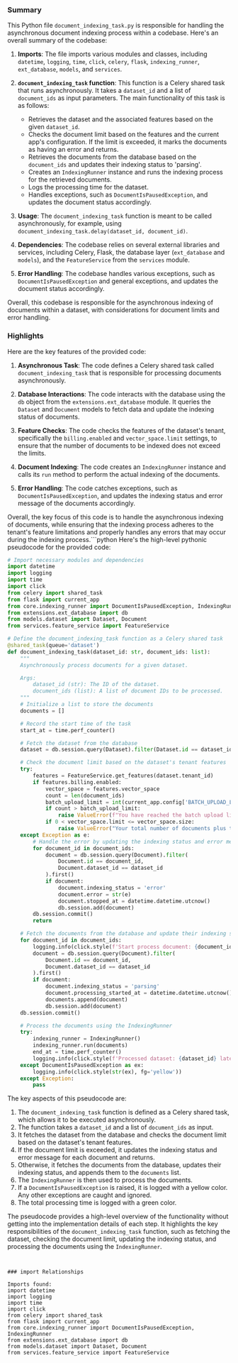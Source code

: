 

### Summary

This Python file `document_indexing_task.py` is responsible for handling the asynchronous document indexing process within a codebase. Here's an overall summary of the codebase:

1. **Imports**: The file imports various modules and classes, including `datetime`, `logging`, `time`, `click`, `celery`, `flask`, `indexing_runner`, `ext_database`, `models`, and `services`.

2. **`document_indexing_task` function**: This function is a Celery shared task that runs asynchronously. It takes a `dataset_id` and a list of `document_ids` as input parameters. The main functionality of this task is as follows:
   - Retrieves the dataset and the associated features based on the given `dataset_id`.
   - Checks the document limit based on the features and the current app's configuration. If the limit is exceeded, it marks the documents as having an error and returns.
   - Retrieves the documents from the database based on the `document_ids` and updates their indexing status to 'parsing'.
   - Creates an `IndexingRunner` instance and runs the indexing process for the retrieved documents.
   - Logs the processing time for the dataset.
   - Handles exceptions, such as `DocumentIsPausedException`, and updates the document status accordingly.

3. **Usage**: The `document_indexing_task` function is meant to be called asynchronously, for example, using `document_indexing_task.delay(dataset_id, document_id)`.

4. **Dependencies**: The codebase relies on several external libraries and services, including Celery, Flask, the database layer (`ext_database` and `models`), and the `FeatureService` from the `services` module.

5. **Error Handling**: The codebase handles various exceptions, such as `DocumentIsPausedException` and general exceptions, and updates the document status accordingly.

Overall, this codebase is responsible for the asynchronous indexing of documents within a dataset, with considerations for document limits and error handling.

### Highlights

Here are the key features of the provided code:

1. **Asynchronous Task**: The code defines a Celery shared task called `document_indexing_task` that is responsible for processing documents asynchronously.

2. **Database Interactions**: The code interacts with the database using the `db` object from the `extensions.ext_database` module. It queries the `Dataset` and `Document` models to fetch data and update the indexing status of documents.

3. **Feature Checks**: The code checks the features of the dataset's tenant, specifically the `billing.enabled` and `vector_space.limit` settings, to ensure that the number of documents to be indexed does not exceed the limits.

4. **Document Indexing**: The code creates an `IndexingRunner` instance and calls its `run` method to perform the actual indexing of the documents.

5. **Error Handling**: The code catches exceptions, such as `DocumentIsPausedException`, and updates the indexing status and error message of the documents accordingly.

Overall, the key focus of this code is to handle the asynchronous indexing of documents, while ensuring that the indexing process adheres to the tenant's feature limitations and properly handles any errors that may occur during the indexing process.```python
Here's the high-level pythonic pseudocode for the provided code:

```python
# Import necessary modules and dependencies
import datetime
import logging
import time
import click
from celery import shared_task
from flask import current_app
from core.indexing_runner import DocumentIsPausedException, IndexingRunner
from extensions.ext_database import db
from models.dataset import Dataset, Document
from services.feature_service import FeatureService

# Define the document_indexing_task function as a Celery shared task
@shared_task(queue='dataset')
def document_indexing_task(dataset_id: str, document_ids: list):
    """
    Asynchronously process documents for a given dataset.

    Args:
        dataset_id (str): The ID of the dataset.
        document_ids (list): A list of document IDs to be processed.
    """
    # Initialize a list to store the documents
    documents = []

    # Record the start time of the task
    start_at = time.perf_counter()

    # Fetch the dataset from the database
    dataset = db.session.query(Dataset).filter(Dataset.id == dataset_id).first()

    # Check the document limit based on the dataset's tenant features
    try:
        features = FeatureService.get_features(dataset.tenant_id)
        if features.billing.enabled:
            vector_space = features.vector_space
            count = len(document_ids)
            batch_upload_limit = int(current_app.config['BATCH_UPLOAD_LIMIT'])
            if count > batch_upload_limit:
                raise ValueError(f"You have reached the batch upload limit of {batch_upload_limit}.")
            if 0 < vector_space.limit <= vector_space.size:
                raise ValueError("Your total number of documents plus the number of uploads have over the limit of your subscription.")
    except Exception as e:
        # Handle the error by updating the indexing status and error message for each document
        for document_id in document_ids:
            document = db.session.query(Document).filter(
                Document.id == document_id,
                Document.dataset_id == dataset_id
            ).first()
            if document:
                document.indexing_status = 'error'
                document.error = str(e)
                document.stopped_at = datetime.datetime.utcnow()
                db.session.add(document)
        db.session.commit()
        return

    # Fetch the documents from the database and update their indexing status
    for document_id in document_ids:
        logging.info(click.style(f'Start process document: {document_id}', fg='green'))
        document = db.session.query(Document).filter(
            Document.id == document_id,
            Document.dataset_id == dataset_id
        ).first()
        if document:
            document.indexing_status = 'parsing'
            document.processing_started_at = datetime.datetime.utcnow()
            documents.append(document)
            db.session.add(document)
    db.session.commit()

    # Process the documents using the IndexingRunner
    try:
        indexing_runner = IndexingRunner()
        indexing_runner.run(documents)
        end_at = time.perf_counter()
        logging.info(click.style(f'Processed dataset: {dataset_id} latency: {end_at - start_at}', fg='green'))
    except DocumentIsPausedException as ex:
        logging.info(click.style(str(ex), fg='yellow'))
    except Exception:
        pass
```

The key aspects of this pseudocode are:

1. The `document_indexing_task` function is defined as a Celery shared task, which allows it to be executed asynchronously.
2. The function takes a `dataset_id` and a list of `document_ids` as input.
3. It fetches the dataset from the database and checks the document limit based on the dataset's tenant features.
4. If the document limit is exceeded, it updates the indexing status and error message for each document and returns.
5. Otherwise, it fetches the documents from the database, updates their indexing status, and appends them to the `documents` list.
6. The `IndexingRunner` is then used to process the documents.
7. If a `DocumentIsPausedException` is raised, it is logged with a yellow color. Any other exceptions are caught and ignored.
8. The total processing time is logged with a green color.

The pseudocode provides a high-level overview of the functionality without getting into the implementation details of each step. It highlights the key responsibilities of the `document_indexing_task` function, such as fetching the dataset, checking the document limit, updating the indexing status, and processing the documents using the `IndexingRunner`.
```


### import Relationships

Imports found:
import datetime
import logging
import time
import click
from celery import shared_task
from flask import current_app
from core.indexing_runner import DocumentIsPausedException, IndexingRunner
from extensions.ext_database import db
from models.dataset import Dataset, Document
from services.feature_service import FeatureService